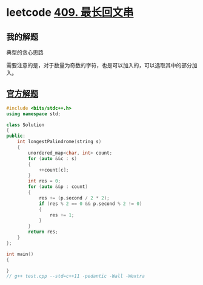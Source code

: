 # leetcode [409. 最长回文串](https://leetcode-cn.com/problems/longest-palindrome/)

## 我的解题

典型的贪心思路

需要注意的是，对于数量为奇数的字符，也是可以加入的，可以选取其中的部分加入。

## [官方解题](https://leetcode-cn.com/problems/longest-palindrome/solution/zui-chang-hui-wen-chuan-by-leetcode-solution/)

```C++
#include <bits/stdc++.h>
using namespace std;

class Solution
{
public:
	int longestPalindrome(string s)
	{
		unordered_map<char, int> count;
		for (auto &&c : s)
		{
			++count[c];
		}
		int res = 0;
		for (auto &&p : count)
		{
			res += (p.second / 2 * 2);
			if (res % 2 == 0 && p.second % 2 != 0)
			{
				res += 1;
			}
		}
		return res;
	}
};

int main()
{

}
// g++ test.cpp --std=c++11 -pedantic -Wall -Wextra


```


